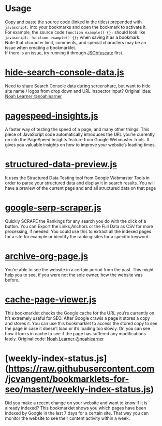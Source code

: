 # Usage
Copy and paste the source code (linked in the titles) prepended with `javascript:` into your bookmarks and open the bookmark to activate it.  
For example, the source code `function example() {};` should look like `javascript: function example() {};` when saving it as a bookmark.  
Note that character limit, comments, and special characters may be an issue when creating a bookmarklet.  
If there is an issue, try running it through [JSObfuscate](https://www.cleancss.com/javascript-obfuscate/) first.

# [hide-search-console-data.js](https://raw.githubusercontent.com/jcvangent/bookmarklets-for-seo/master/hide-search-console-data.js)
Need to share Search Console data during screenshare, but want to hide site name / logos from drop down and URL inspector input?
Original idea: [Noah Learner @noahlearner](https://twitter.com/noahlearner/status/1372202885975449601)

# [pagespeed-insights.js](https://raw.githubusercontent.com/jcvangent/bookmarklets-for-seo/master/pagespeed-insights.js)
A faster way of testing the speed of a page, and many other things. This piece of JavaScript code automatically introduces the URL you’re currently on into the PageSpeed Insights feature from Google Webmaster Tools. It gives you valuable insights on how to improve your website’s loading times.

# [structured-data-preview.js](https://raw.githubusercontent.com/jcvangent/bookmarklets-for-seo/master/structured-data-preview.js)
It uses the Structured Data Testing tool from Google Webmaster Tools in order to parse your structured data and display it in search results. You will have a preview of the current page and and all structured data on that page

# [google-serp-scraper.js](https://raw.githubusercontent.com/jcvangent/bookmarklets-for-seo/master/google-serp-scraper.js)
Quickly SCRAPE the Rankings for any search you do with the click of a button. You can Export the Links,Anchors or the Full Data as CSV for more processing, if needed. You could use this to extract all the indexed pages for a site for example or identify the ranking sites for a specific keyword.

# [archive-org-page.js](https://raw.githubusercontent.com/jcvangent/bookmarklets-for-seo/master/archive-org-page.js)
You’re able to see the website in a certain period from the past. This might help you to see, if you were not the sole owner, how the website was before.

# [cache-page-viewer.js](https://raw.githubusercontent.com/jcvangent/bookmarklets-for-seo/master/cache-page-viewer.js)
This bookmarklet checks the Google cache for the URL you’re currently on. It’s extremely useful for SEO. After Google crawls a page it stores a copy and stores it. You can use this bookmarklet to access the stored copy to see the page in case it doesn’t load or it’s loading too slowly. Or, you can see how it looks in cache to see if the page has suffered any modifications lately.
Original code: [Noah Learner @noahlearner](https://twitter.com/noahlearner/status/1372530137627959305)

# [weekly-index-status.js] (https://raw.githubusercontent.com/jcvangent/bookmarklets-for-seo/master/weekly-index-status.js)
Did you make a recent change on your website and want to know if it is already indexed? This bookmarklet shows you which pages have been indexed by Google in the last 7 days for a certain site. That way you can monitor the website to see their content activity within a week.
